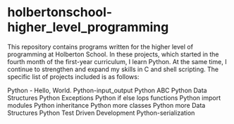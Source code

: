 # holbertonschool-higher_level_programming

This repository contains programs written for the higher level of programming at Holberton School. In these projects, which started in the fourth month of the first-year curriculum, I learn Python. At the same time, I continue to strengthen and expand my skills in C and shell scripting. The specific list of projects included is as follows:

Python - Hello, World.
Python-input_output
Python ABC
Python Data Structures
Python Exceptions
Python if else lops functions
Python import modules
Python inheritance
Python more classes
Python more Data Structures
Python Test Driven Development
Python-serialization